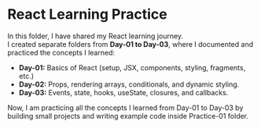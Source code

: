 # React Learning Practice

In this folder, I have shared my React learning journey.  
I created separate folders from **Day-01 to Day-03**, where I documented and practiced the concepts I learned:

- **Day-01:** Basics of React (setup, JSX, components, styling, fragments, etc.)
- **Day-02:** Props, rendering arrays, conditionals, and dynamic styling.
- **Day-03:** Events, state, hooks, useState, closures, and callbacks.

Now, I am practicing all the concepts I learned from Day-01 to Day-03 by building small projects and writing example code inside Practice-01 folder.
